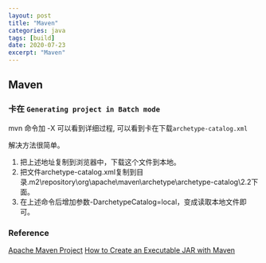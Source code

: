 ```yaml
---
layout: post
title: "Maven"
categories: java
tags: [build]
date: 2020-07-23
excerpt: "Maven"
---
```


## Maven

### 卡在 `Generating project in Batch mode`

mvn 命令加 -X 可以看到详细过程, 可以看到卡在下载`archetype-catalog.xml`

解决方法很简单。
1. 把上述地址复制到浏览器中，下载这个文件到本地。
2. 把文件archetype-catalog.xml复制到目录.m2\repository\org\apache\maven\archetype\archetype-catalog\2.2下面。
3. 在上述命令后增加参数-DarchetypeCatalog=local，变成读取本地文件即可。

### Reference
[Apache Maven Project](http://maven.apache.org/guides/getting-started/maven-in-five-minutes.html)
[How to Create an Executable JAR with Maven](https://www.baeldung.com/executable-jar-with-maven)


